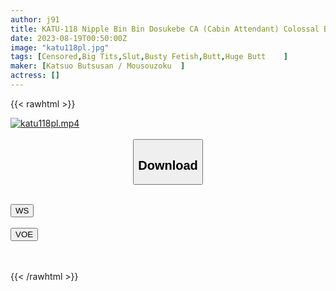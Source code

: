 ```yaml
---
author: j91
title: KATU-118 Nipple Bin Bin Dosukebe CA (Cabin Attendant) Colossal Breasts Butt Delivery Nasty Customer Service Mala Eating Service
date: 2023-08-19T00:50:00Z
image: "katu118pl.jpg"
tags: [Censored,Big Tits,Slut,Busty Fetish,Butt,Huge Butt	 ]
maker: [Katsuo Butsusan / Mousouzoku  ]
actress: []
---
```



{{< rawhtml >}}

<div class="video" data-videoid="1s8dt0v57slw">
    <a href="javascript:;">
        <img src="https://my.j91.asia/posts/katu118pl/katu118pl.jpg" width="WIDTH" height="HEIGHT" alt="katu118pl.mp4" loading="lazy">
    </a>
</div>

<script type="text/javascript" src="https://j91.asia/asset/on-demand-ws.js"></script>

<br>
  <link rel="stylesheet" href="https://j91.asia/asset/bs5.css">
  
  <center>
  <button class="btn btn-primary" type="button" data-bs-toggle="collapse" data-bs-target=".multi-collapse" aria-expanded="false" aria-controls="multiCollapseExample1 multiCollapseExample2"><h2>Download</h2></button></center>
</p>
<div class="row">
  <div class="col">
    <div class="collapse multi-collapse" id="multiCollapseExample1">
      <div class="card card-body">
	      	      <br>
<div class="buttons">  
<a href="https://wolfstream.tv/1s8dt0v57slw"><button class="btn-hover color-3"><i class="fa fa-download"></i> WS</button></a></div>
    </div>
  </div>
</div>
  <div class="col">
    <div class="collapse multi-collapse" id="multiCollapseExample2">
      <div class="card card-body">
	      <br>
<div class="buttons">
    <a href="https://voe.sx/wdyrr2yh7u7y"><button class="btn-hover color-9"><i class="fa fa-download"></i> VOE</button></a></div>
<br><br>
      </div>
    </div>
  </div>
</div>

{{< /rawhtml >}}
